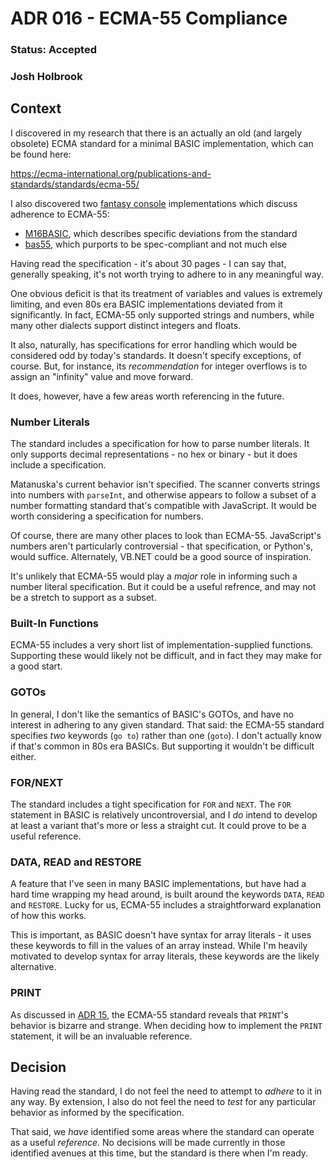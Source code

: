 # ADR 016 - ECMA-55 Compliance

### Status: Accepted

### Josh Holbrook

## Context

I discovered in my research that there is an actually an old (and largely obsolete) ECMA standard for a minimal BASIC implementation, which can be found here:

<https://ecma-international.org/publications-and-standards/standards/ecma-55/>

I also discovered two [fantasy console](https://github.com/paladin-t/fantasy) implementations which discuss adherence to ECMA-55:

- [M16BASIC](https://itch.io/t/966540/preliminary-manual), which describes specific deviations from the standard
- [bas55](https://jorgicor.niobe.org/bas55/bas55.html), which purports to be spec-compliant and not much else

Having read the specification - it's about 30 pages - I can say that, generally speaking, it's not worth trying to adhere to in any meaningful way.

One obvious deficit is that its treatment of variables and values is extremely limiting, and even 80s era BASIC implementations deviated from it significantly. In fact, ECMA-55 only supported strings and numbers, while many other dialects support distinct integers and floats.

It also, naturally, has specifications for error handling which would be considered odd by today's standards. It doesn't specify exceptions, of course. But, for instance, its _recommendation_ for integer overflows is to assign an "infinity" value and move forward.

It does, however, have a few areas worth referencing in the future.

### Number Literals

The standard includes a specification for how to parse number literals. It only supports decimal representations - no hex or binary - but it does include a specification.

Matanuska's current behavior isn't specified. The scanner converts strings into numbers with `parseInt`, and otherwise appears to follow a subset of a number formatting standard that's compatible with JavaScript. It would be worth considering a specification for numbers.

Of course, there are many other places to look than ECMA-55. JavaScript's numbers aren't particularly controversial - that specification, or Python's, would suffice. Alternately, VB.NET could be a good source of inspiration.

It's unlikely that ECMA-55 would play a _major_ role in informing such a number literal specification. But it could be a useful refrence, and may not be a stretch to support as a subset.

### Built-In Functions

ECMA-55 includes a very short list of implementation-supplied functions. Supporting these would likely not be difficult, and in fact they may make for a good start.

### GOTOs

In general, I don't like the semantics of BASIC's GOTOs, and have no interest in adhering to any given standard. That said: the ECMA-55 standard specifies _two_ keywords (`go to`) rather than one (`goto`). I don't actually know if that's common in 80s era BASICs. But supporting it wouldn't be difficult either.

### FOR/NEXT

The standard includes a tight specification for `FOR` and `NEXT`. The `FOR` statement in BASIC is relatively uncontroversial, and I _do_ intend to develop at least a variant that's more or less a straight cut. It could prove to be a useful reference.

### DATA, READ and RESTORE

A feature that I've seen in many BASIC implementations, but have had a hard time wrapping my head around, is built around the keywords `DATA`, `READ` and `RESTORE`. Lucky for us, ECMA-55 includes a straightforward explanation of how this works.

This is important, as BASIC doesn't have syntax for array literals - it uses these keywords to fill in the values of an array instead. While I'm heavily motivated to develop syntax for array literals, these keywords are the likely alternative.

### PRINT

As discussed in [ADR 15](./015-string-concat-operator.md), the ECMA-55 standard reveals that `PRINT`'s behavior is bizarre and strange. When deciding how to implement the `PRINT` statement, it will be an invaluable reference.

## Decision

Having read the standard, I do not feel the need to attempt to _adhere_ to it in any way. By extension, I also do not feel the need to _test_ for any particular behavior as informed by the specification.

That said, we _have_ identified some areas where the standard can operate as a useful _reference_. No decisions will be made currently in those identified avenues at this time, but the standard is there when I'm ready.
